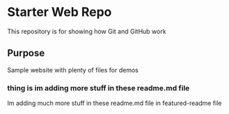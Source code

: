 # Starter Web Repo

This repository is for showing how Git and GitHub work

## Purpose

Sample website with plenty of files for demos

### thing is im adding more stuff in these readme.md file
Im adding much more stuff in these readme.md file in featured-readme file
